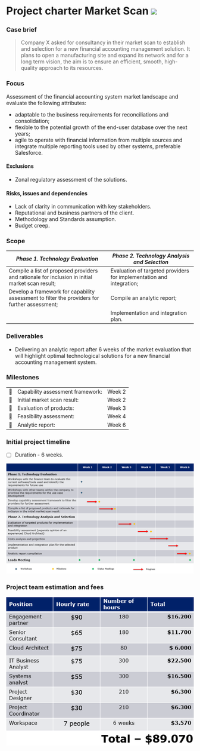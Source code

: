 # Project charter Market Scan <a href="https://office.live.com/start/powerpoint.aspx"><img src="https://img.shields.io/badge/Microsoft_PowerPoint-B7472A?style=plastic&logo=microsoft-powerpoint&logoColor=white" /></a>

### Case brief
>Company X asked for consultancy in their market scan to establish and selection for a new financial accounting management solution. 
It plans to open a manufacturing site and expand its network and for a long term vision, the aim is to ensure an efficient, smooth, high-quality approach to its resources.

### Focus
Assessment of the financial accounting system market landscape and evaluate the following attributes:
- adaptable to the business requirements for reconciliations and consolidation;
- flexible to the potential growth of the end-user database over the next years;
- agile to operate with financial information from multiple sources and integrate multiple reporting tools used by other systems, preferable Salesforce.

#### Exclusions 
- Zonal regulatory assessment of the solutions.

#### Risks, issues and dependencies
- Lack of clarity in communication with key stakeholders.
- Reputational and business partners of the client.
- Methodology and Standards assumption.
- Budget creep.

### Scope

| _Phase 1. Technology Evaluation_ | _Phase 2. Technology Analysis and Selection_ |
| ---- | ----- |
| Compile a list of proposed providers and rationale for inclusion in initial market scan result; | Evaluation of targeted providers for implementation and integration; |
Develop a framework for capability assessment to filter the providers for further assessment;| Compile an analytic report; |
| | Implementation and integration plan. |

### Deliverables
- Delivering an analytic report after 6 weeks of the market evaluation that will highlight optimal technological solutions for a new financial accounting management system.


### Milestones

| | | |
| --- | --- | --- |
| :small_orange_diamond: | Capability assessment framework: |  Week 2 |
| :small_orange_diamond: | Initial market scan result: | Week 2 |
| :small_orange_diamond: | Evaluation of products: | Week 3 |
| :small_orange_diamond: | Feasibility assessment: | Week 4 |
| :small_orange_diamond: | Analytic report: | Week 6 |


### Initial project timeline
- [ ] Duration - 6 weeks.

![Timeline](Timeline.png)

### Project team estimation and fees

![Team estimation and fees](estimation_costs.png)
